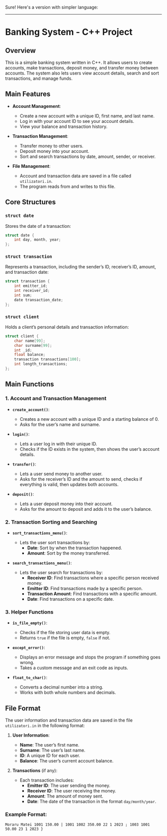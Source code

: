 Sure! Here's a version with simpler language:

---

# Banking System - C++ Project

## Overview

This is a simple banking system written in C++. It allows users to create accounts, make transactions, deposit money, and transfer money between accounts. The system also lets users view account details, search and sort transactions, and manage funds.

## Main Features

- **Account Management**:
  - Create a new account with a unique ID, first name, and last name.
  - Log in with your account ID to see your account details.
  - View your balance and transaction history.

- **Transaction Management**:
  - Transfer money to other users.
  - Deposit money into your account.
  - Sort and search transactions by date, amount, sender, or receiver.

- **File Management**:
  - Account and transaction data are saved in a file called `utilizatori.in`.
  - The program reads from and writes to this file.

## Core Structures

### `struct date`
Stores the date of a transaction:
```cpp
struct date {
    int day, month, year;
};
```

### `struct transaction`
Represents a transaction, including the sender’s ID, receiver’s ID, amount, and transaction date:
```cpp
struct transaction {
    int emitter_id;
    int receiver_id;
    int sum;
    date transaction_date;
};
```

### `struct client`
Holds a client’s personal details and transaction information:
```cpp
struct client {
    char name[99];
    char surname[99];
    int _id;
    float balance;
    transaction transactions[100];
    int length_transactions;
};
```

## Main Functions

### 1. **Account and Transaction Management**

- **`create_account()`**:
    - Creates a new account with a unique ID and a starting balance of 0.
    - Asks for the user’s name and surname.

- **`login()`**:
    - Lets a user log in with their unique ID.
    - Checks if the ID exists in the system, then shows the user’s account details.

- **`transfer()`**:
    - Lets a user send money to another user.
    - Asks for the receiver’s ID and the amount to send, checks if everything is valid, then updates both accounts.

- **`deposit()`**:
    - Lets a user deposit money into their account.
    - Asks for the amount to deposit and adds it to the user’s balance.

### 2. **Transaction Sorting and Searching**

- **`sort_transactions_menu()`**:
    - Lets the user sort transactions by:
      - **Date**: Sort by when the transaction happened.
      - **Amount**: Sort by the money transferred.

- **`search_transactions_menu()`**:
    - Lets the user search for transactions by:
      - **Receiver ID**: Find transactions where a specific person received money.
      - **Emitter ID**: Find transactions made by a specific person.
      - **Transaction Amount**: Find transactions with a specific amount.
      - **Date**: Find transactions on a specific date.

### 3. **Helper Functions**

- **`is_file_empty()`**:
    - Checks if the file storing user data is empty.
    - Returns `true` if the file is empty, `false` if not.

- **`except_error()`**:
    - Displays an error message and stops the program if something goes wrong.
    - Takes a custom message and an exit code as inputs.

- **`float_to_char()`**:
    - Converts a decimal number into a string.
    - Works with both whole numbers and decimals.

## File Format

The user information and transaction data are saved in the file `utilizatori.in` in the following format:

1. **User Information**:
    - **Name**: The user’s first name.
    - **Surname**: The user’s last name.
    - **ID**: A unique ID for each user.
    - **Balance**: The user’s current account balance.

2. **Transactions** (if any):
    - Each transaction includes:
        - **Emitter ID**: The user sending the money.
        - **Receiver ID**: The user receiving the money.
        - **Amount**: The amount of money sent.
        - **Date**: The date of the transaction in the format `day/month/year`.

### Example Format:
```
Moraru Matei 1001 150.00 | 1001 1002 350.00 22 1 2023 ; 1003 1001 50.00 23 1 2023 }
```
